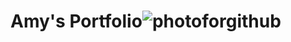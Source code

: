 # Amy's Portfolio![photoforgithub](https://user-images.githubusercontent.com/100812326/157122220-786d1b30-af99-4488-a713-0a0ffa75a527.jpg)
